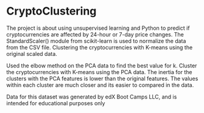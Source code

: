# CryptoClustering

The project is about using unsupervised learning and Python to predict if cryptocurrencies are affected by 24-hour or 7-day price changes. The StandardScaler() module from scikit-learn is used to normalize the data from the CSV file.
Clustering the cryptocurrencies with K-means using the original scaled data.

Used the elbow method on the PCA data to find the best value for k. Cluster the cryptocurrencies with K-means using the PCA data. The inertia for the clusters with the PCA features is lower than the original features. The values within each cluster are much closer and its easier to compared in the data.


Data for this dataset was generated by edX Boot Camps LLC, and is intended for educational purposes only
